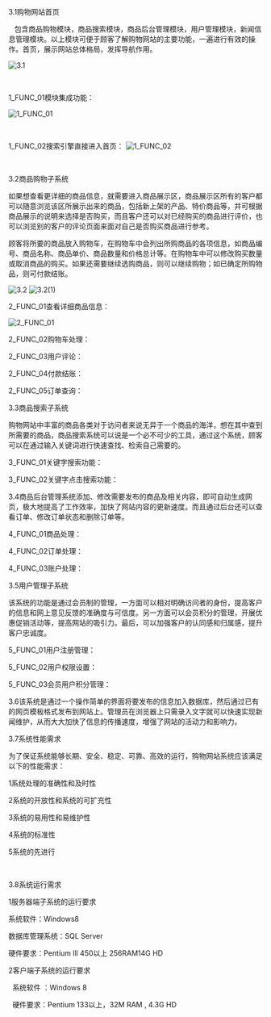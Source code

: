 

3.1购物网站首页

   包含商品购物模块，商品搜索模块，商品后台管理模块，用户管理模块，新闻信息管理模块。以上模块可便于顾客了解购物网站的主要功能，一遍进行有效的操作。首页，展示网站总体格局，发挥导航作用。
   
![3.1](https://github.com/LiuLynn/WebProject/blob/master/task%233_RequirementAnalysis/3.1.png)


 

1_FUNC_01模块集成功能：

![1_FUNC_01](https://github.com/LiuLynn/WebProject/blob/master/task%233_RequirementAnalysis/1_FUNC_01.png)

 

1_FUNC_02搜索引擎直接进入首页：
![1_FUNC_02](https://github.com/LiuLynn/WebProject/blob/master/task%233_RequirementAnalysis/1_FUNC_02.png)



 

3.2商品购物子系统

如果想查看更详细的商品信息，就需要进入商品展示区，商品展示区所有的客户都可以随意浏览该区所展示出来的商品，包括新上架的产品、特价商品等，并可根据商品展示的说明来选择是否购买，而且客户还可以对已经购买的商品进行评价，也可以浏览别的客户的评论页面来面对自己是否购买商品进行参考。

顾客将所要的商品放入购物车，在购物车中会列出所购商品的各项信息，如商品编号、商品名称、商品单价、商品数量和价格总计等。在购物车中可以修改购买数量或取消商品的购买。如果还需要继续选购商品，则可以继续购物；如已确定所购物品，则可付款结账。

![3.2](https://github.com/LiuLynn/WebProject/blob/master/task%233_RequirementAnalysis/3.2.png)
![3.2(1)](https://github.com/LiuLynn/WebProject/blob/master/task%233_RequirementAnalysis/3.2(1).png)



2_FUNC_01查看详细商品信息：

![2_FUNC_01](https://github.com/LiuLynn/WebProject/blob/master/task%233_RequirementAnalysis/2_FUNC_01.png)


2_FUNC_02购物车处理：







2_FUNC_03用户评论：





2_FUNC_04付款结账：



2_FUNC_05订单查询：





3.3商品搜索子系统

购物网站中丰富的商品各类对于访问者来说无异于一个商品的海洋，想在其中查到所需要的商品，商品搜索系统可以说是一个必不可少的工具，通过这个系统，顾客可以在通过输入关键词进行快速查找、检索自己需要的。



3_FUNC_01关键字搜索功能：



3_FUNC_02关键字点击搜索功能：



3.4商品后台管理系统添加、修改需要发布的商品及相关内容，即可自动生成网页，极大地提高了工作效率，加快了网站内容的更新速度。而且通过后台还可以查看订单、修改订单状态和删除订单等。



4_FUNC_01商品处理：







4_FUNC_02订单处理：





4_FUNC_03账户处理：



3.5用户管理子系统

该系统的功能是通过会员制的管理，一方面可以相对明确访问者的身份，提高客户的信息和网上意见反馈的准确度与可信度。另一方面可以会员积分的管理，开展优惠促销活动等，提高网站的吸引力。最后，可以加强客户的认同感和归属感，提升客户忠诚度。



5_FUNC_01用户注册管理：











5_FUNC_02用户权限设置：





5_FUNC_03会员用户积分管理：





3.6该系统是通过一个操作简单的界面将要发布的信息加入数据库，然后通过已有的网页模板格式发布到网站上。管理员在浏览器上只需录入文字就可以快速实现新闻维护，从而大大加快了信息的传播速度，增强了网站的活动力和影响力。







3.7系统性能需求

为了保证系统能够长期、安全、稳定、可靠、高效的运行，购物网站系统应该满足以下的性能需求：

1系统处理的准确性和及时性

2系统的开放性和系统的可扩充性

3系统的易用性和易维护性

4系统的标准性

5系统的先进行

 

3.8系统运行需求

1服务器端子系统的运行要求

系统软件：Windows8

数据库管理系统：SQL Server

硬件要求：Pentium lll 450以上 256RAM14G HD

2客户端子系统的运行要求

  系统软件 ：Windows 8

  硬件要求：Pentium 133以上，32M RAM , 4.3G HD

